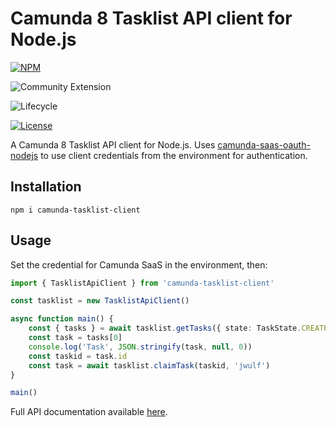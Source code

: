# Camunda 8 Tasklist API client for Node.js

[![NPM](https://nodei.co/npm/camunda-tasklist-client.png)](https://npmjs.org/package/camunda-tasklist-client)

![Community Extension](https://img.shields.io/badge/Community%20Extension-An%20open%20source%20community%20maintained%20project-FF4700)

![Lifecycle](https://img.shields.io/badge/Lifecycle-Stable-brightgreen)

[![License](https://img.shields.io/badge/License-Apache%202.0-blue.svg)](https://opensource.org/licenses/Apache-2.0)

A Camunda 8 Tasklist API client for Node.js. Uses [camunda-saas-oauth-nodejs](https://github.com/camunda-community-hub/camunda-saas-oauth-nodejs) to use client credentials from the environment for authentication.

## Installation

```
npm i camunda-tasklist-client
```

## Usage

Set the credential for Camunda SaaS in the environment, then:

```typescript
import { TasklistApiClient } from 'camunda-tasklist-client'

const tasklist = new TasklistApiClient()

async function main() {
    const { tasks } = await tasklist.getTasks({ state: TaskState.CREATED })
    const task = tasks[0]
    console.log('Task', JSON.stringify(task, null, 0))
    const taskid = task.id
    const task = await tasklist.claimTask(taskid, 'jwulf')
}

main()
```

Full API documentation available [here](https://camunda-community-hub.github.io/tasklist-client-node-js/).
